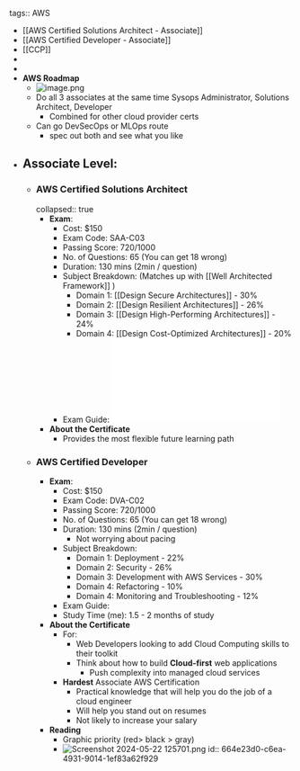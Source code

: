 tags:: AWS

- [[AWS Certified Solutions Architect - Associate]]
- [[AWS Certified Developer - Associate]]
- [[CCP]]
-
-
- **AWS Roadmap**
	- ![image.png](../assets/image_1703017547603_0.png)
	- Do all 3 associates at the same time Sysops Administrator, Solutions Architect, Developer
		- Combined for other cloud provider certs
	- Can go DevSecOps or MLOps route
		- spec out both and see what you like
- ## Associate Level:
	- ### AWS Certified Solutions Architect
	  collapsed:: true
		- **Exam**:
			- Cost: $150
			- Exam Code: SAA-C03
			- Passing Score: 720/1000
			- No. of Questions: 65 (You can get 18 wrong)
			- Duration: 130 mins (2min / question)
			- Subject Breakdown: (Matches up with [[Well Architected Framework]] )
				- Domain 1: [[Design Secure Architectures]] - 30%
				- Domain 2: [[Design Resilient Architectures]] - 26%
				- Domain 3: [[Design High-Performing Architectures]] - 24%
				- Domain 4: [[Design Cost-Optimized Architectures]] - 20%
			- Exam Guide: ![AWS-Certified-Solutions-Architect-Associate_Exam-Guide.pdf](../assets/AWS-Certified-Solutions-Architect-Associate_Exam-Guide_1709141842857_0.pdf)
		- **About the Certificate**
			- Provides the most flexible future learning path
	- ### AWS Certified Developer
		- **Exam**:
			- Cost: $150
			- Exam Code: DVA-C02
			- Passing Score: 720/1000
			- No. of Questions: 65 (You can get 18 wrong)
			- Duration: 130 mins (2min / question)
				- Not worrying about pacing
			- Subject Breakdown:
				- Domain 1: Deployment - 22%
				- Domain 2: Security - 26%
				- Domain 3: Development with AWS Services - 30%
				- Domain 4: Refactoring - 10%
				- Domain 4: Monitoring and Troubleshooting - 12%
			- Exam Guide:
			- Study Time (me): 1.5 - 2 months of study
		- **About the Certificate**
			- For:
				- Web Developers looking to add Cloud Computing skills to their toolkit
				- Think about how to build **Cloud-first** web applications
					- Push complexity into managed cloud services
			- **Hardest** Associate AWS Certification
				- Practical knowledge that will help you do the job of a cloud engineer
				- Will help you stand out on resumes
				- Not likely to increase your salary
		- **Reading**
			- Graphic priority (red> black > gray)
			- ![Screenshot 2024-05-22 125701.png](../assets/Screenshot_2024-05-22_125701_1716397047300_0.png)
			  id:: 664e23d0-c6ea-4931-9014-1ef83a62f929